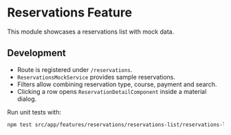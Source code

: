 # Reservations Feature

This module showcases a reservations list with mock data.

## Development
- Route is registered under `/reservations`.
- `ReservationsMockService` provides sample reservations.
- Filters allow combining reservation type, course, payment and search.
- Clicking a row opens `ReservationDetailComponent` inside a material dialog.

Run unit tests with:
```bash
npm test src/app/features/reservations/reservations-list/reservations-list.component.spec.ts
```

